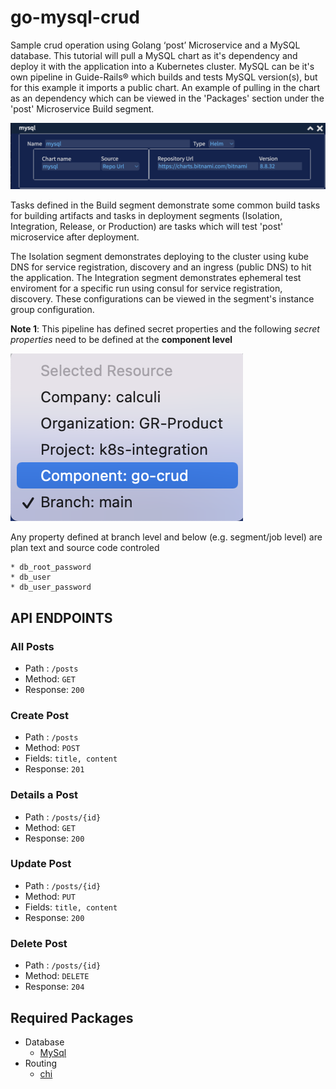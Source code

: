 # go-mysql-crud
Sample crud operation using Golang ‘post’ Microservice and a MySQL database. This tutorial will pull a MySQL chart as it's dependency and deploy it with the application into a Kubernetes cluster. MySQL can be it's own pipeline in Guide-Rails® which builds and tests MySQL version(s), but for this example it imports a public chart. An example of pulling in the chart as an dependency which can be viewed in the 'Packages' section under the 'post' Microservice Build segment.


![ChartDependency](/img/chart_dependency.png)

Tasks defined in the Build segment demonstrate some common build tasks for building artifacts and tasks in deployment segments (Isolation, Integration, Release, or Production) are tasks which will test 'post' microservice after deployment.

The Isolation segment demonstrates deploying to the cluster using kube DNS for service registration, discovery and an ingress (public DNS) to hit the application. The Integration segment demonstrates ephemeral test enviroment for a specific run using consul for service registration, discovery. These configurations can be viewed in the segment's instance group configuration.

**Note 1**: This pipeline has defined secret properties and the following *secret properties* need to be defined at the **component level**

![CompoentLevel](/img/component_level.png)

Any property defined at branch level and below (e.g. segment/job level) are plan text and source code controled
    
    * db_root_password
    * db_user
    * db_user_password


## API ENDPOINTS

### All Posts
- Path : `/posts`
- Method: `GET`
- Response: `200`

### Create Post
- Path : `/posts`
- Method: `POST`
- Fields: `title, content`
- Response: `201`

### Details a Post
- Path : `/posts/{id}`
- Method: `GET`
- Response: `200`

### Update Post
- Path : `/posts/{id}`
- Method: `PUT`
- Fields: `title, content`
- Response: `200`

### Delete Post
- Path : `/posts/{id}`
- Method: `DELETE`
- Response: `204`

## Required Packages
- Database
    * [MySql](https://github.com/go-sql-driver/mysql)
- Routing
    * [chi](https://github.com/go-chi/chi)


